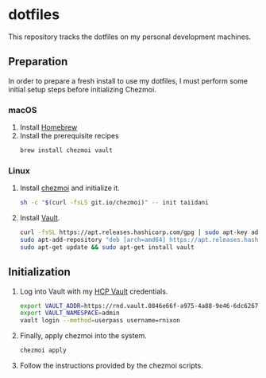 # dotfiles

This repository tracks the dotfiles on my personal development machines.

## Preparation

In order to prepare a fresh install to use my dotfiles, I must perform some initial setup steps before initializing Chezmoi.

### macOS

1. Install [Homebrew](https://brew.sh/)
1. Install the prerequisite recipes
   ```sh
   brew install chezmoi vault
   ```

### Linux

1. Install [chezmoi](https://github.com/twpayne/chezmoi) and initialize it.
   ```sh
   sh -c "$(curl -fsLS git.io/chezmoi)" -- init taiidani
   ```

1. Install [Vault](https://www.vaultproject.io/).
   ```sh
   curl -fsSL https://apt.releases.hashicorp.com/gpg | sudo apt-key add -
   sudo apt-add-repository "deb [arch=amd64] https://apt.releases.hashicorp.com $(lsb_release -cs) main"
   sudo apt-get update && sudo apt-get install vault
   ```

## Initialization

1. Log into Vault with my [HCP Vault](https://rnd.vault.0846e66f-a975-4a88-9e46-6dc6267e9b73.aws.hashicorp.cloud:8200/ui/vault/secrets?namespace=admin) credentials.
   ```sh
   export VAULT_ADDR=https://rnd.vault.0846e66f-a975-4a88-9e46-6dc6267e9b73.aws.hashicorp.cloud:8200
   export VAULT_NAMESPACE=admin
   vault login --method=userpass username=rnixon
   ```
1. Finally, apply chezmoi into the system.
   ```sh
   chezmoi apply
   ```
1. Follow the instructions provided by the chezmoi scripts.
